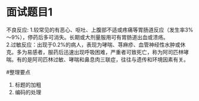 # 面试题目1



不良反应:
1.较常见的有恶心、呕吐、上腹部不适或疼痛等胃肠道反应（发生率3%～9%），停药后多可消失。长期或大剂量服用可有胃肠道出血或溃疡。
<br/>2.过敏反应：出现于0.2%的病人，表现为哮喘、荨麻疹、血管神经性水肿或休克。多为易感者，服药后迅速出现呼吸困难，严重者可致死亡，称为阿司匹林哮喘。有的是阿司匹林过敏、哮喘和鼻息肉三联症，往往与遗传和环境因素有关。


#整理要点

1. 标题的加粗
2. 编码的处理